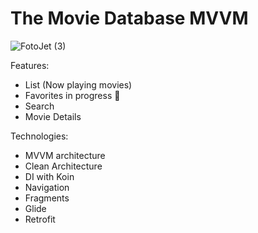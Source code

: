# The Movie Database MVVM

![FotoJet (3)](https://user-images.githubusercontent.com/39228080/186542922-99c6f9bd-9920-495f-9c35-e0cba825d42d.png)

Features:

- List (Now playing movies)
- Favorites in progress 🚧
- Search
- Movie Details

Technologies:

- MVVM architecture
- Clean Architecture
- DI with Koin
- Navigation
- Fragments
- Glide
- Retrofit
